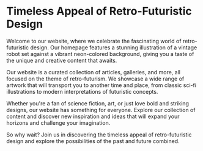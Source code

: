 <!--font:Poppins-->

# Timeless Appeal of Retro-Futuristic Design

Welcome to our website, where we celebrate the fascinating world of retro-futuristic design. Our homepage features a stunning illustration of a vintage robot set against a vibrant neon-colored background, giving you a taste of the unique and creative content that awaits.

Our website is a curated collection of articles, galleries, and more, all focused on the theme of retro-futurism. We showcase a wide range of artwork that will transport you to another time and place, from classic sci-fi illustrations to modern interpretations of futuristic concepts.

Whether you're a fan of science fiction, art, or just love bold and striking designs, our website has something for everyone. Explore our collection of content and discover new inspiration and ideas that will expand your horizons and challenge your imagination.

So why wait? Join us in discovering the timeless appeal of retro-futuristic design and explore the possibilities of the past and future combined.

<!--

Write me markdown content of website with wallpaper:

"A retro-futuristic wallpaper featuring a vintage illustration of a robot, set against a neon-colored background."

The header of the page should not be copy of the text but rather a real content of the website which is using this wallpaper.


---


# Retro-Futuristic Robot Wallpaper

Welcome to our website featuring a stunning retro-futuristic wallpaper that will transport you to a world of vintage sci-fi. This wallpaper showcases a classic illustration of a robot set against a vibrant neon-colored background, creating a unique and eye-catching design.

Whether you're a fan of science fiction, robots, or just love bold and striking designs, this wallpaper is sure to impress. It's perfect for adding a touch of personality to your desktop, laptop, or mobile device.

So why wait? Download our retro-futuristic robot wallpaper today and take your digital space to the next level!


---


Heading should not include word "wallpaper". The website should not be about the wallpaper itself, wallpaper is just a related background, rewrite whole content.


---


# Step into a Retro-Futuristic World

Welcome to our website where you can immerse yourself in a world of retro-futuristic design. Our homepage features a stunning illustration of a vintage robot set against a vibrant neon-colored background, creating an eye-catching visual experience.

Our website is dedicated to exploring the intersection of classic sci-fi and modern design. From vintage illustrations to futuristic concepts, we showcase a wide range of artwork that will transport you to another time and place.

Whether you're a fan of science fiction, art, or just love unique and creative designs, our website has something for everyone. Browse our collection of curated content, including articles, galleries, and more, and discover a new world of inspiration.

So why wait? Step into our retro-futuristic world today and explore the possibilities of the past and future combined.


---


Heading is too long, rewrite whole content.


---


# Explore the Intersection of Classic Sci-Fi and Modern Design

Welcome to our website dedicated to exploring the fascinating intersection of classic science fiction and modern design. Our homepage features a stunning illustration of a vintage robot set against a vibrant neon-colored background, creating an eye-catching visual experience that sets the tone for the rest of our content.

Our website is a treasure trove of curated content, including articles, galleries, and more, all focused on the theme of retro-futurism. We showcase a wide range of artwork that will transport you to another time and place, from vintage illustrations to futuristic concepts.

Whether you're a fan of science fiction, art, or just love unique and creative designs, our website has something for everyone. Discover new inspiration and ideas as you explore our collection of content, and join us in celebrating the timeless appeal of retro-futuristic design.

So why wait? Start your journey of exploration today and discover the possibilities of the past and future combined.


---


Heading is too long, rewrite whole content.


---


# Discover the Timeless Appeal of Retro-Futuristic Design

Welcome to our website, where we celebrate the fascinating world of retro-futuristic design. Our homepage features a stunning illustration of a vintage robot set against a vibrant neon-colored background, giving you a taste of the unique and creative content that awaits.

Our website is a curated collection of articles, galleries, and more, all focused on the theme of retro-futurism. We showcase a wide range of artwork that will transport you to another time and place, from classic sci-fi illustrations to modern interpretations of futuristic concepts.

Whether you're a fan of science fiction, art, or just love bold and striking designs, our website has something for everyone. Explore our collection of content and discover new inspiration and ideas that will expand your horizons and challenge your imagination.

So why wait? Join us in discovering the timeless appeal of retro-futuristic design and explore the possibilities of the past and future combined.


---


Write me a Google font which is best fitting for the website.

Pick from the list:
- Montserrat
- Raleway
- Dancing Script
- Alegreya
- IBM Plex Sans
- Poppins
- Barlow Condensed
- Roboto
- Lato
- Orbitron
- Exo 2
- Open Sans
- Lobster
- Futura
- Playfair Display
- Inter
- Great Vibes


Write just the font name nothing else.


---


Poppins

-->
